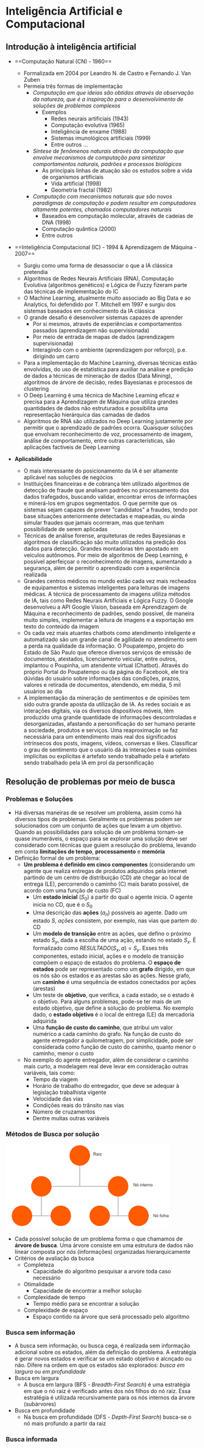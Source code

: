 ﻿# Inteligência Artificial e Computacional
## Introdução à inteligência artificial
* ==Computação Natural (CN) - 1960==
	* Formalizada em 2004 por Leandro N. de Castro e Fernando J. Van Zuben
	* Permeia três formas de implementação
		* *Computação em que ideias são obtidas através da observação da natureza, que é a inspiração para o desenvolvimento de soluções de problemas complexos*
			* Exemplos
				* Redes neurais artificiais (1943)
				* Computação evolutiva (1965)
				* Inteligência de enxame (1988)
				* Sistemas imunológicos artificiais (1999)
				* Entre outros ...
		* *Síntese de fenômenos naturais através da computação que envolve mecanismos de computação para sintetizar comportamentos naturais, padrões e processos biológicos*
			* As principais linhas de atuação são os estudos sobre a vida de organismos artificiais
				* Vida artificial (1998)
				* Geometria fractal (1982)
		* *Computação com mecanismos naturais que são novos paradigmas de computação e podem resultar em computadores altamente potentes, chamados computadores naturais*
			* Baseados em computação molecular, através de cadeias de DNA (1998)
			* Computação quântica (2000)
			* Entre outros
* ==Inteligência Computacional (IC) - 1994 & Aprendizagem de Máquina - 2007==
	* Surgiu como uma forma de desassociar o que a IA clássica pretendia
	* Algoritmos de Redes Neurais Artificiais (RNA), Computação Evolutiva (algoritmos genéticos) e Lógica de Fuzzy fizeram parte das técnicas de implementação do IC
	* O Machine Learning, atualmente muito associado ao Big Data e ao Analytics, foi defendido por T. Mitchell em 1997 e surgiu dos sistemas baseados em conhecimento da IA clássica
	* O grande desafio é desenvolver sistemas capazes de aprender
		* Por si mesmos, através de experiências e comportamentos passados (aprendizagem não supervisionada)
		* Por meio de entrada de mapas de dados (aprendizagem supervisionada)
		* Interagindo com o ambiente (aprendizagem por reforço), p.e. dirigindo um carro
	* Para a implementação do Machine Learning, diversas técnicas estão envolvidas, do uso de estatística para auxiliar na análise e predição de dados a técnicas de mineração de dados (Data Mining), algoritmos de árvore de decisão, redes Bayesianas e processos de clustering
	* O Deep Learning é uma técnica de Machine Learning eficaz e precisa para a Aprendizagem de Máquina que utiliza grandes quantidades de dados não estruturados e possibilita uma representação hierárquica das camadas de dados
	* Algoritmos de RNA são utilizados no Deep Learning justamente por permitir que o aprendizado de padrões ocorra. Quaisquer soluções que envolvam reconhecimento de voz, processamento de imagem, análise de comportamento, entre outras características, são aplicações factíveis de Deep Learning

* **Aplicabilidade**
	* O mais interessante do posicionamento da IA é ser altamente aplicável nas soluções de negócios
	* Instituições financeiras e de cobrança têm utilizado algoritmos de detecção de fraude que analisam padrões no processamento dos dados trafegados, buscando validar, encontrar erros de informações e minerá-los em grupos segmentados. O que permite que os sistemas sejam capazes de prever "candidatos" a fraudes, tendo por base situações anteriormente detectadas e mapeadas, ou ainda simular fraudes que jamais ocorreram, mas que tenham possibilidade de serem aplicadas
	* Técnicas de análise forense, arquiteturas de redes Bayesianas e algoritmos de classificação são muito utilizados na predição dos dados para detecção. Grandes montadoras têm apostado em veículos autônomos. Por meio de algoritmos de Deep Learning, é possível aperfeiçoar o reconhecimento de imagens, aumentando a segurança, além de permitir o aprendizado com a experiência realizada
	* Grandes centros médicos no mundo estão cada vez mais recheados de equipamentos e sistemas inteligentes para leituras de imagens médicas. A técnica de processamento de imagens utiliza métodos de IA, tais como Redes Neurais Artificiais e Lógica Fuzzy. O Google desenvolveu a API Google Vision, baseada em Aprendizagem de Máquina e reconhecimento de padrões, sendo possível, de maneira muito simples, implementar a leitura de imagens e a exportação em texto do conteúdo da imagem
	* Os cada vez mais atuantes chatbots como atendimento inteligente e automatizado são um grande canal de agilidade no atendimento sem a perda na qualidade da informação. O Poupatempo, projeto do Estado de São Paulo que oferece diversos serviços de emissão de documentos, atestados, licenciamento veicular, entre outros, implantou o Poupinha, um atendente virtual (Chatbot). Através do próprio Portal do Poupatempo ou da página do Facebook, ele tira dúvidas do usuário sobre informações das condições, prazos, valores e retirada de documentos, atendendo, em média, 5 mil usuários ao dia
	* A implementação da mineração de sentimentos e de opiniões tem sido outra grande aposta da utilização de IA. As redes sociais e as interações digitais, via os diversos dispositivos móveis, têm produzido uma grande quantidade de informações descontroladas e desorganizadas, afastando a personificação do ser humano perante a sociedade, produtos e serviços. Uma reaproximação se faz necessária para um entendimento mais real dos significados intrínsecos dos posts, imagens, vídeos, conversas e likes. Classificar o grau de sentimento que o usuário dá às interações e suas opiniões implícitas ou explícitas é artefato sendo trabalhado pela é artefato sendo trabalhado pela IA em prol da personificação
## Resolução de problemas por meio de busca
### Problemas e Soluções
* Há diversas maneiras de se resolver um problema, assim como há diversos tipos de problemas. Geralmente os problemas podem ser solucionados com um conjunto de ações que levam a um objetivo. Quando as possibilidades para solução de um problema tornam-se quase inumeráveis, o espaço para se explorar uma solução deve ser considerado com técnicas que guiem a resolução do problema, levando em conta **limitações de tempo**, **processamento** e **memória**
* Definição formal de um problema:
	* **Um problema é definido em cinco componentes** (considerando um agente que realiza entregas de produtos adquiridos pela internet partindo de um centro de distribuição (CD) até chegar ao local de entrega (LE), percorrendo o caminho (C) mais barato possível, de acordo com uma função de custo (FC)
		* Um **estado inicial** ($S_0$) a partir do qual o agente inicia. O agente inicia no CD, que é o $S_0$
		* Uma descrição das **ações** ($a_n$) possíveis ao agente. Dado um estado $S$, *ações* consistem, por exemplo, nas vias que partem do CD
		* Um **modelo de transição** entre as ações, que defino o próximo estado $S_y$, dada a escolha de uma ação, estando no estado $S_x$. É formalizado como $RESULTADO(S_x,a)=S_y$. Esses três componentes, estado inicial, ações e o modelo de transição compõem o espaço de estados do problema. O **espaço de estados** pode ser representado como um **grafo** dirigido, em que os nós são os estados e as arestas são as ações. Nesse grafo, um **caminho** é uma sequência de estados conectados por ações (arestas)
		* Um teste de **objetivo**, que verifica, a cada estado, se o estado é o objetivo. Para alguns problemas, pode-se ter mais de um estado objetivo, que define a solução do problema. No exemplo dado, o **estado objetivo** é o local de entrega (LE) da mercadoria adquirida
		* Uma **função de custo do caminho**, que atribui um valor numérico a cada caminho do grafo. Na função de custo do agente entregador a quilometragem, por simplicidade, pode ser considerada como função de custo do caminho, quanto menor o caminho, menor o custo
	* No exemplo do agente entregador, além de considerar o caminho mais curto, a modelagem real deve levar em consideração outras variáveis, tais como:
		* Tempo da viagem
		* Horário de trabalho do entregador, que deve se adequar à legislação trabalhista vigente
		* Velocidade das vias
		* Condições reais do trânsito nas vias
		* Número de cruzamentos
		* Dentre muitas outras variáveis
### Métodos de Busca por solução
![Árvore de decisão](fig01.png)
* Cada possível solução de um problema forma o que chamamos de **árvore de busca**. Uma árvore consiste em uma estrutura de dados não linear composta por *nós* (informações) organizadas hierarquicamente
* Critérios de avaliação da busca
  * Completeza
    * Capacidade do algoritmo pesquisar a arvore toda caso necessário
  * Otimalidade
    * Capacidade de encontrar a melhor solução
  * Complexidade de tempo
    * Tempo médio para se encontrar a solução
  * Complexidade de espaço
    * Espaço contido na árvore que será processado pelo algoritmo

### Busca sem informação
* A busca sem informação, ou busca cega, é realizada sem informação adicional sobre os estados, além da definição do problema. A estratégia é gerar novos estados e verificar se um estado objetivo é alcnçado ou não. Difere na ordem em que os estados são explorados: *busca em largura* ou *em profundidade*
* Busca em largura
  * A busca em largura (BFS - *Breadth-First Search*) é uma estratégia em que o nó raiz é verificado antes dos nós filhos do nó raiz. Essa estratégia é utilizada recursivamente para os nós internos da árvore (subárvores)
* Busca em profundidade
  * Na busca em profundidade (DFS - *Depth-First Search*) busca-se o nó mais profundo a partir da raiz

### Busca informada